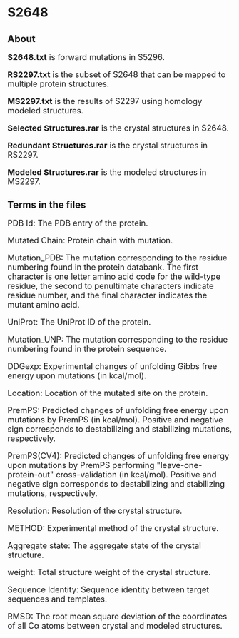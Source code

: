 # S2648

## About

<font size=4>

**S2648.txt** is forward mutations in S5296.

**RS2297.txt** is the subset of S2648 that can be mapped to multiple protein structures.

**MS2297.txt** is the results of S2297 using homology modeled structures.

**Selected Structures.rar** is the crystal structures in S2648.

**Redundant Structures.rar** is the crystal structures in RS2297.

**Modeled Structures.rar** is the modeled structures in MS2297.

</font> 

## Terms in the files

<font size=4>

PDB Id: The PDB entry of the protein.

Mutated Chain: Protein chain with mutation.

Mutation_PDB: The mutation corresponding to the residue numbering found in the protein databank. The first character is one letter amino acid code for the wild-type residue, the second to penultimate characters indicate residue number, and the final character indicates the mutant amino acid.

UniProt: The UniProt ID of the protein.

Mutation_UNP: The mutation corresponding to the residue numbering found in the protein sequence.

DDGexp: Experimental changes of unfolding Gibbs free energy upon mutations (in kcal/mol).

Location: Location of the mutated site on the protein.

PremPS: Predicted changes of unfolding free energy upon mutations by PremPS (in kcal/mol). Positive and negative sign corresponds to destabilizing and stabilizing mutations, respectively. 

PremPS(CV4): Predicted changes of unfolding free energy upon mutations by PremPS performing "leave-one-protein-out" cross-validation (in kcal/mol). Positive and negative sign corresponds to destabilizing and stabilizing mutations, respectively. 

Resolution: Resolution of the crystal structure.

METHOD: Experimental method of the crystal structure.

Aggregate state: The aggregate state of the crystal structure.

weight: Total structure weight of the crystal structure.

Sequence Identity: Sequence identity between target sequences and templates.

RMSD: The root mean square deviation of the coordinates of all Cα atoms between crystal and modeled structures.

<font>